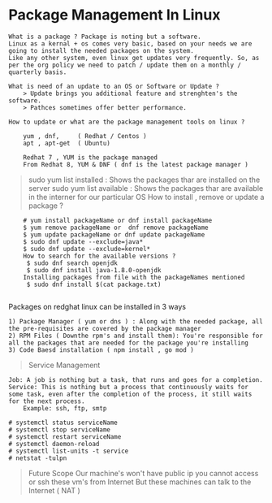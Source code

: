 # Package Management In Linux 

    What is a package ? Package is noting but a software.
    Linux as a kernal + os comes very basic, based on your needs we are going to install the needed packages on the system.
    Like any other system, even linux get updates very frequently. So, as per the org policy we need to patch / update them on a monthly / quarterly basis.

    What is need of an update to an OS or Software or Update ? 
        > Update brings you additional feature and strenghten's the software.
        > Pathces sometimes offer better performance.
    
    How to update or what are the package management tools on linux ?

        yum , dnf,     ( Redhat / Centos )
        apt , apt-get  ( Ubuntu)

        Redhat 7 , YUM is the package managed
        From Redhat 8, YUM & DNF ( dnf is the latest package manager )

> sudo yum list installed : Shows the packages thar are installed on the server
> sudo yum list available : Shows the packages thar are available in the interner for our particular OS
> How to install , remove or update a package ?

```
    # yum install packageName or dnf install packageName 
    $ yum remove packageName or  dnf remove packageName
    $ yum update packageName or dnf update packageName
    $ sudo dnf update --exclude=java* 
    $ sudo dnf update --exclude=kernel*
    How to search for the available versions ?
     $ sudo dnf search openjdk
     $ sudo dnf install java-1.8.0-openjdk
    Installing packages from file with the packageNames mentioned
     $ sudo dnf install $(cat package.txt)
    
```
Packages on redghat linux can be installed in 3 ways 

    1) Package Manager ( yum or dns ) : Along with the needed package, all the pre-requisites are covered by the package manager 
    2) RPM Files ( Downthe rpm's and install them): You're responsible for all the packages that are needed for the package you're installing
    3) Code Baesd installation ( npm install , go mod ) 

> Service Management

    Job: A job is nothing but a task, that runs and goes for a completion. 
    Service: This is nothing but a process that continuously waits for some task, even after the completion of the process, it still waits for the next process. 
        Example: ssh, ftp, smtp
    
    # systemctl status serviceName
    # systemctl stop serviceName
    # systemctl restart serviceName
    # systemctl daemon-reload
    # systemctl list-units -t service
    # netstat -tulpn

> Future Scope
Our machine's won't have public ip
you cannot access or ssh these vm's from Internet
But these machines can talk to the Internet ( NAT )